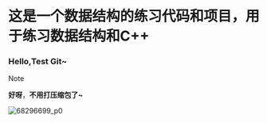 # 这是一个数据结构的练习代码和项目，用于练习数据结构和C++

### Hello,Test Git~

> [!NOTE]
>
> **好呀**，**不用打压缩包了~**

![68296699_p0](C:\Users\123\Desktop\DataStructure\assets\68296699_p0.png)
